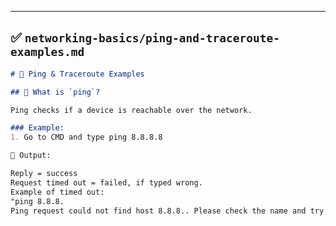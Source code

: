 
---

## ✅ `networking-basics/ping-and-traceroute-examples.md`

```markdown
# 📡 Ping & Traceroute Examples

## 📶 What is `ping`?

Ping checks if a device is reachable over the network.

### Example:
1. Go to CMD and type ping 8.8.8.8

📘 Output:

Reply = success
Request timed out = failed, if typed wrong. 
Example of timed out:
"ping 8.8.8.
Ping request could not find host 8.8.8.. Please check the name and try again."

